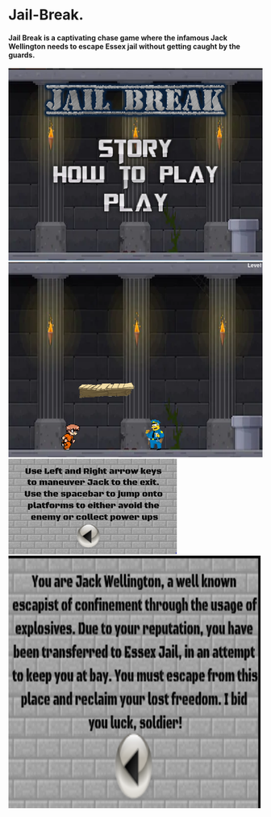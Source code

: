 <h1>Jail-Break.</h4>

<h4> Jail Break is a captivating chase game where the infamous Jack Wellington needs to escape Essex jail without getting caught by the guards.</h4>


<img style="-webkit-user-select: none;" src="https://raw.githubusercontent.com/NicholasEdelson/..../master/jb%20screen.PNG">


<img style="-webkit-user-select: none;" src="https://raw.githubusercontent.com/NicholasEdelson/..../master/jb%20game%20snap.PNG">


<img style="-webkit-user-select: none;" src="https://raw.githubusercontent.com/NicholasEdelson/..../master/jb%20how%20to%20play.PNG">


<img style="-webkit-user-select: none;" src="https://raw.githubusercontent.com/NicholasEdelson/..../master/jb%20story.PNG" width="500" height="500" >
